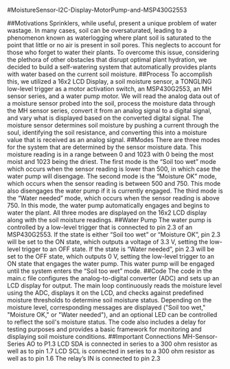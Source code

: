 #MoistureSensor-I2C-Display-MotorPump-and-MSP430G2553

##Motivations
Sprinklers, while useful, present a unique problem of water wastage. In many cases, soil can be oversaturated, leading to a phenomenon known as waterlogging where plant soil is saturated to the point that little or no air is present in soil pores. This neglects to account for those who forget to water their plants. To overcome this issue, considering the plethora of other obstacles that disrupt optimal plant hydration, we decided to build a self-watering system that automatically provides plants with water based on the current soil moisture.
##Process
  To accomplish this, we utilized a 16x2 LCD Display, a soil moisture sensor, a TONGLING low-level trigger as a motor activation switch, an MSP430G2553, an MH sensor series, and a water pump motor. We will read the analog data out of a moisture sensor probed into the soil, process the moisture data through the MH sensor series, convert it from an analog signal to a digital signal, and vary what is displayed based on the converted digital signal. The moisture sensor determines soil moisture by pushing a current through the soul, identifying the soil resistance, and converting this into a moisture value that is received as an analog signal.
##Modes
  There are three modes for the system that are determined by the sensor moisture data. This moisture reading is in a range between 0 and 1023 with 0 being the most moist and 1023 being the driest. The first mode is the “Soil too wet” mode which occurs when the sensor reading is lower than 500, in which case the water pump will disengage. The second mode is the “Moisture OK” mode, which occurs when the sensor reading is between 500 and 750. This mode also disengages the water pump if it is currently engaged. The third mode is the “Water needed” mode, which occurs when the sensor reading is above 750. In this mode, the water pump automatically engages and begins to water the plant. All three modes are displayed on the 16x2 LCD display along with the soil moisture readings. 
##Water Pump
  The water pump is controlled by a low-level trigger that is connected to pin 2.3 of an MSP430G2553. If the state is either “Soil too wet” or “Moisture OK”, pin 2.3 will be set to the ON state, which outputs a voltage of 3.3 V, setting the low-level trigger to an OFF state. If the state is “Water needed”, pin 2.3 will be set to the OFF state, which outputs 0 V, setting the low-level trigger to an ON state that engages the water pump. This water pump will be engaged until the system enters the “Soil too wet” mode. 
##Code
  The code in the main.c file configures the analog-to-digital converter (ADC) and sets up an LCD display for output. The main loop continuously reads the moisture level using the ADC, displays it on the LCD, and checks against predefined moisture thresholds to determine soil moisture status. Depending on the moisture level, corresponding messages are displayed ("Soil too wet," "Moisture OK," or "Water needed"), and an optional LED can be controlled to reflect the soil's moisture status. The code also includes a delay for testing purposes and provides a basic framework for monitoring and displaying soil moisture conditions.
##Important Connections
MH-Sensor-Series AO to P1.3
LCD SDA is connected in series to a 300 ohm resistor as well as to pin 1.7
LCD SCL is connected in series to a 300 ohm resistor as well as to pin 1.6
The relay’s IN is connected to pin 2.3

